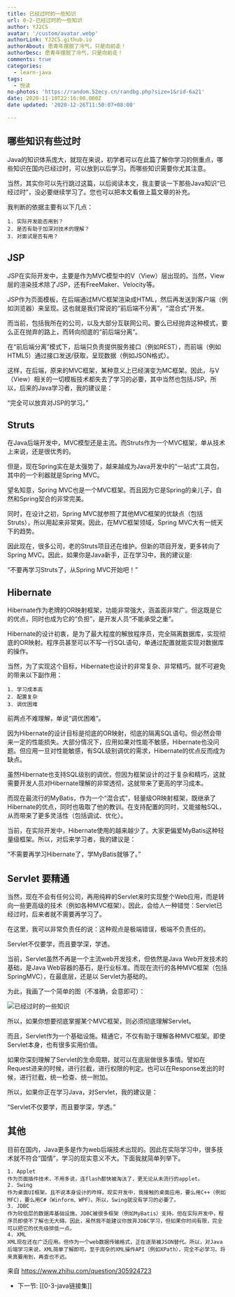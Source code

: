 ```yaml
---
title: 已经过时的一些知识
url: 0-2-已经过时的一些知识
author: YJ2CS
avatar: '/custom/avatar.webp'
authorLink: YJ2CS.github.io
authorAbout: 愿青年摆脱了冷气，只是向前走！
authorDesc: 愿青年摆脱了冷气，只是向前走！
comments: true
categories:
  - learn-java
tags:
  - 悦读
no-photos: 'https://random.52ecy.cn/randbg.php?size=1&rid-6a21'
date: 2020-11-10T22:16:00.000Z
date updated: '2020-12-26T11:50:07+08:00'

---
```


## 哪些知识有些过时

Java的知识体系庞大，就现在来说，初学者可以在此篇了解你学习的侧重点，哪些知识在国内已经过时，可以放到以后学习。而哪些知识需要你尤其注意。

当然，其实你可以先行跳过这篇，以后阅读本文，我主要谈一下那些Java知识“已经过时”，没必要继续学习了。您也可以把本文看做上篇文章的补充。

我判断的依据主要有以下几点：

```text
1. 实际开发能否用到？
2. 是否有助于加深对技术的理解？
3. 对面试是否有用？
```

## JSP

JSP在实际开发中，主要是作为MVC模型中的V（View）层出现的。当然，View层的渲染技术除了JSP，还有FreeMaker、Velocity等。

JSP作为页面模板，在后端通过MVC框架渲染成HTML，然后再发送到客户端（例如浏览器）来呈现。这也就是我们常说的“前后端不分离”，“混合式”开发。

而当前，包括我所在的公司，以及大部分互联网公司。要么已经抛弃这种模式，要么正在抛弃的路上，而转向彻底的“前后端分离”。

在“前后端分离”模式下，后端只负责提供服务接口（例如REST），而前端（例如HTML5）通过接口发送/获取，呈现数据（例如JSON格式）。

这样，在后端，原来的MVC框架，某种意义上已经演变为MC框架。因此，与V（View）相关的一切模板技术都失去了学习的必要，其中当然也包括JSP。所以，后来的Java学习者，我的建议是：

“完全可以放弃对JSP的学习。”

## Struts

在Java后端开发中，MVC模型还是主流。而Struts作为一个MVC框架，单从技术上来说，还是很优秀的。

但是，现在Spring实在是太强势了，越来越成为Java开发中的“一站式”工具包，其中的一个利器就是Spring MVC。

望名知意，Spring MVC也是一个MVC框架。而且因为它是Spring的亲儿子，自然和Spring契合的非常完美。

同时，在设计之初，Spring MVC就参照了其他MVC框架的优缺点（包括Struts），所以用起来非常爽。因此，在MVC框架领域，Spring MVC大有一统天下的趋势。

因此现在，很多公司，老的Struts项目还在维护。但新的项目开发，更多转向了Spring MVC。因此，如果你是Java新手，正在学习中，我的建议是:

“不要再学习Struts了，从Spring MVC开始吧！”

## Hibernate

Hibernate作为老牌的OR映射框架，功能非常强大，涵盖面非常广。但这既是它的优点，同时也成为它的“负担”，是开发人员“不能承受之重”。

Hibernate的设计初衷，是为了最大程度的解放程序员，完全隔离数据库，实现彻底的OR映射。程序员甚至可以不写一行SQL语句，单通过配置就能实现对数据库的操作。

当然，为了实现这个目标，Hibernate也设计的非常复杂、非常精巧。就不可避免的带来以下副作用：

```text
1. 学习成本高
2. 配置复杂
3. 调优困难
```

前两点不难理解，单说“调优困难”。

因为Hibernate的设计目标是彻底的OR映射，彻底的隔离SQL语句。但必然会带来一定的性能损失。大部分情况下，应用如果对性能不敏感，Hibernate也没问题。但应用一旦对性能敏感，有SQL级别调优的需求，Hibernate的优点反而成为缺点。

虽然Hibernate也支持SQL级别的调优，但因为框架设计的过于复杂和精巧，这就需要开发人员对Hibernate理解的非常透彻，这就带来了更高的学习成本。

而现在最流行的MyBatis，作为一个“混合式”，轻量级OR映射框架，既继承了Hibernate的优点，同时也吸取了他的教训。在支持配置的同时，又能接触SQL，从而带来了更多灵活性（包括调试、优化）。

当前，在实际开发中，Hibernate使用的越来越少了。大家更偏爱MyBatis这种轻量级框架。所以，对后来学习者，我的建议是：

“不需要再学习Hibernate了，学MyBatis就够了。”

## Servlet 要精通

当然，现在不会有任何公司，再用纯粹的Servlet来时实现整个Web应用，而是转向一些更高级的技术（例如各种MVC框架）。因此，会给人一种错觉：Servlet已经过时，后来者就不需要再学习了。

在这里，我可以非常负责任的说：这种观点是极端错误，极端不负责任的。

Servlet不仅要学，而且要学深，学透。

当前，Servlet虽然不再是一个主流web开发技术，但依然是Java Web开发技术的基础，是Java Web容器的基石，是行业标准。而现在流行的各种MVC框架（包括SpringMVC），在最底层，还是以 Servlet为基础的。

为此，我画了一个简单的图（不准确，会意即可）：

![已经过时的一些知识](images/ab01d2e1.png)

所以，如果你想要彻底掌握某个MVC框架，则必须彻底理解Servlet。

而且，Servlet作为一个基础设施。精通它，不仅有助于理解各种MVC框架。即使Servlet本身，也有很多实用价值。

如果你深刻理解了Servlet的生命周期，就可以在底层做很多事情。譬如在Request进来的时候，进行拦截，进行权限的判定。也可以在Response发出的时候，进行拦截，统一检查、统一附加。

所以，如果你正在学习Java，对Servlet，我的建议是：

“Servlet不仅要学，而且要学深，学透。”

## 其他

目前在国内，Java更多是作为web后端技术出现的。因此在实际学习中，很多技术就不符合“国情”，学习的现实意义不大。下面我就简单列举下。

```text
1. Applet
作为页面插件技术，不用多说，连flash都快被淘汰了，更无论从未流行的applet。
2. Swing
作为桌面UI框架。且不说本身设计的咋样。现实开发中，我接触的桌面应用，要么用C++（例如MFC），要么用C#（Winform、WPF）。所以，Swing就没有学习的必要了。
3. JDBC
作为较低层的数据库基础设施，JDBC被很多框架（例如MyBatis）支持。但在实际开发中，程序员即使不了解也无大碍。因此，虽然我不能建议你放弃JDBC学习，但如果你时间有限，完全可以把它的优先级排低一点。
4. XML
XML现在还在广泛应用。但作为一个web数据传输格式，正在逐渐被JSON替代。所以，对Java后端学习来说，XML简单了解即可。至于庞杂的XML操作API（例如XPath），完全不必学习。将来真要用到，再查也不迟。
```

来自 <https://www.zhihu.com/question/305924723>

-   下一节: [[0-3-java链接集]]
